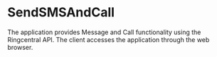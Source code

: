 # SendSMSAndCall

The application provides Message and Call functionality using the Ringcentral API. The client accesses the application through the web browser.

